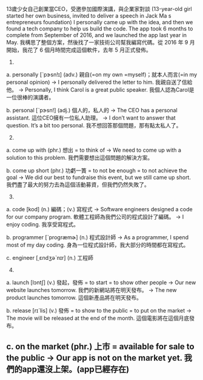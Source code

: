 13歲少女自己創業當CEO，受邀參加國際演講，與企業家對談 (13-year-old girl started her own business, invited to deliver a speech in Jack Ma s entrepreneurs foundation)
I personally came up with the idea, and then we found a tech company to help us build the code. The app took 6 months to complete from September of 2016, and we launched the app last year in May.
我構思了整個方案，然後找了一家技術公司幫我編寫代碼。從 2016 年 9 月開始，我花了 6 個月時間完成這個軟件，去年 5 月正式發佈。

1.
a. personally  [ˋpɝsn!ɪ]  (adv.)  親自(=on my own =myself)；就本人而言(=in my personal opinion)
  -> I personally delivered the letter to him.
    我親自送了信給他。
  -> Personally, I think Carol is a great public speaker.
    我個人認為Carol是一位很棒的演講者。

b. personal  [ˋpɝsn!]  (adj.)  個人的，私人的
  -> The CEO has a personal assistant.
    這位CEO擁有一位私人助理。
  -> I don’t want to answer that question. It’s a bit too personal.
    我不想回答那個問題，那有點太私人了。

2.
a. come up with  (phr.)  想出
  = to think of
  -> We need to come up with a solution to this problem.
    我們需要想出這個問題的解決方案。

b. come up short  (phr.)  功虧一簣
  = to not be enough
  = to not achieve the goal
  -> We did our best to fundraise this event, but we still came up short.
    我們盡了最大的努力去為這個活動募資，但我們仍然失敗了。

3.
a. code  [kod]  (n.)  編碼；(v.) 寫程式
  -> Software engineers designed a code for our company program.
    軟體工程師為我們公司的程式設計了編碼。
  -> I enjoy coding.
    我享受寫程式。

b. programmer  [ˋprogræmɚ]  (n.)  程式設計師
  -> As a programmer, I spend most of my day coding.
    身為一位程式設計師，我大部分的時間都在寫程式。

c. engineer  [͵ɛndʒəˋnɪr]  (n.)  工程師

4.
a. launch  [lɔntʃ]  (v.)  發起，發佈
  = to start
  = to show other people
  -> Our new website launches tomorrow.
    我們的新網站將在明天發布。
  -> The new product launches tomorrow.
    這個新產品將在明天發布。

b. release  [rɪˋlis]  (v.)  發佈
  = to show to the public
  = to put on the market
  -> The movie will be released at the end of the month.
    這個電影將在這個月底發布。

c. on the market  (phr.)  上市
  = available for sale to the public
  -> Our app is not on the market yet.
    我們的app還沒上架。(app已經存在)
--------------------------------------
